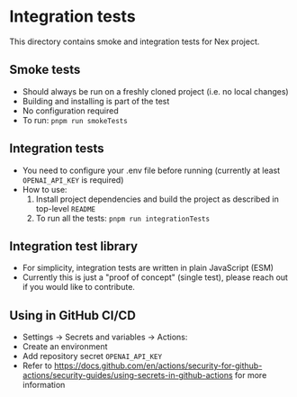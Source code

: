 # Integration tests

This directory contains smoke and integration tests for Nex project.

## Smoke tests

- Should always be run on a freshly cloned project (i.e. no local changes)
- Building and installing is part of the test
- No configuration required
- To run: `pnpm run smokeTests`

## Integration tests

- You need to configure your .env file before running (currently at least `OPENAI_API_KEY` is required)
- How to use:
    1. Install project dependencies and build the project as described in top-level `README`
    2. To run all the tests: `pnpm run integrationTests`

## Integration test library

- For simplicity, integration tests are written in plain JavaScript (ESM)
- Currently this is just a "proof of concept" (single test), please reach out if you would like to contribute.

## Using in GitHub CI/CD

- Settings -> Secrets and variables -> Actions:
- Create an environment
- Add repository secret `OPENAI_API_KEY`
- Refer to https://docs.github.com/en/actions/security-for-github-actions/security-guides/using-secrets-in-github-actions for more information
